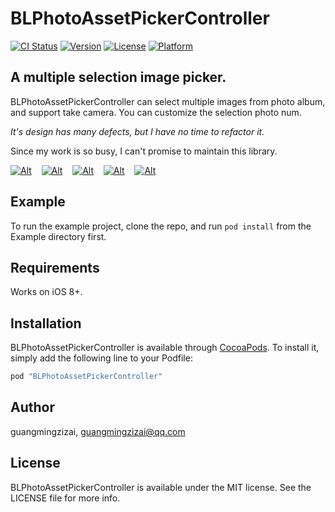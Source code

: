 # BLPhotoAssetPickerController

[![CI Status](http://img.shields.io/travis/guangmingzizai/BLPhotoAssetPickerController.svg?style=flat)](https://travis-ci.org/guangmingzizai/BLPhotoAssetPickerController)
[![Version](https://img.shields.io/cocoapods/v/BLPhotoAssetPickerController.svg?style=flat)](http://cocoapods.org/pods/BLPhotoAssetPickerController)
[![License](https://img.shields.io/cocoapods/l/BLPhotoAssetPickerController.svg?style=flat)](http://cocoapods.org/pods/BLPhotoAssetPickerController)
[![Platform](https://img.shields.io/cocoapods/p/BLPhotoAssetPickerController.svg?style=flat)](http://cocoapods.org/pods/BLPhotoAssetPickerController)

## A multiple selection image picker.

BLPhotoAssetPickerController can select multiple images from photo album, and support take camera. You can customize the selection photo num.

*It's design has many defects, but I have no time to refactor it.*

Since my work is so busy, I can't promise to maintain this library.

[![Alt][screenshot1_thumb]][screenshot1]    [![Alt][screenshot2_thumb]][screenshot2]    [![Alt][screenshot3_thumb]][screenshot3]    [![Alt][screenshot4_thumb]][screenshot4]    [![Alt][screenshot5_thumb]][screenshot5] 

[screenshot1_thumb]: https://github.com/guangmingzizai/BLPhotoAssetPickerController/tree/master/Screenshots/BLPhotoAssetPickerController1t.png
[screenshot1]: https://github.com/guangmingzizai/BLPhotoAssetPickerController/tree/master/Screenshots/BLPhotoAssetPickerController1.png
[screenshot2_thumb]: https://github.com/guangmingzizai/BLPhotoAssetPickerController/tree/master/Screenshots/BLPhotoAssetPickerController2t.png
[screenshot2]: https://github.com/guangmingzizai/BLPhotoAssetPickerController/tree/master/Screenshots/BLPhotoAssetPickerController2.png
[screenshot3_thumb]: https://github.com/guangmingzizai/BLPhotoAssetPickerController/tree/master/Screenshots/BLPhotoAssetPickerController3t.png
[screenshot3]: https://github.com/guangmingzizai/BLPhotoAssetPickerController/tree/master/Screenshots/BLPhotoAssetPickerController3.png
[screenshot4_thumb]: https://github.com/guangmingzizai/BLPhotoAssetPickerController/tree/master/Screenshots/BLPhotoAssetPickerController4t.png
[screenshot4]: https://github.com/guangmingzizai/BLPhotoAssetPickerController/tree/master/Screenshots/BLPhotoAssetPickerController4.png
[screenshot5_thumb]: https://github.com/guangmingzizai/BLPhotoAssetPickerController/tree/master/Screenshots/BLPhotoAssetPickerController5t.png
[screenshot5]: https://github.com/guangmingzizai/BLPhotoAssetPickerController/tree/master/Screenshots/BLPhotoAssetPickerController5.png
[screenshot6_thumb]: https://github.com/guangmingzizai/BLPhotoAssetPickerController/tree/master/Screenshots/BLPhotoAssetPickerController6t.png

## Example

To run the example project, clone the repo, and run `pod install` from the Example directory first.

## Requirements

Works on iOS 8+.

## Installation

BLPhotoAssetPickerController is available through [CocoaPods](http://cocoapods.org). To install
it, simply add the following line to your Podfile:

```ruby
pod "BLPhotoAssetPickerController"
```

## Author

guangmingzizai, guangmingzizai@qq.com

## License

BLPhotoAssetPickerController is available under the MIT license. See the LICENSE file for more info.
